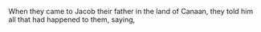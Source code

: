 When they came to Jacob their father in the land of Canaan, they told him all that had happened to them, saying,
